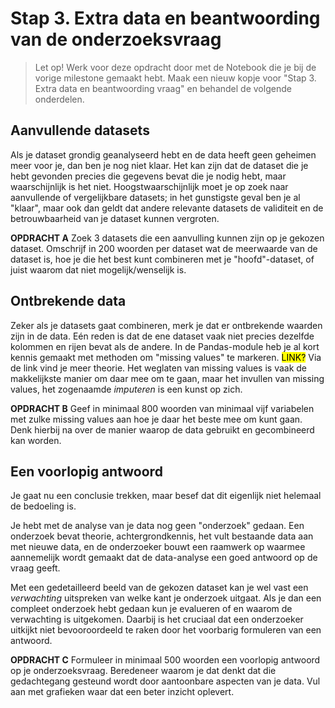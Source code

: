 # Stap 3. Extra data en beantwoording van de onderzoeksvraag

> Let op! Werk voor deze opdracht door met de Notebook die je bij de vorige milestone gemaakt hebt. Maak een nieuw kopje voor "Stap 3. Extra data en beantwoording vraag" en behandel de volgende onderdelen.

## Aanvullende datasets

Als je dataset grondig geanalyseerd hebt en de data heeft geen geheimen meer voor je, dan ben je nog niet klaar. Het kan zijn dat de dataset die je hebt gevonden precies die gegevens bevat die je nodig hebt, maar waarschijnlijk is het niet. Hoogstwaarschijnlijk moet je op zoek naar aanvullende of vergelijkbare datasets; in het gunstigste geval ben je al "klaar", maar ook dan geldt dat andere relevante datasets de validiteit en de betrouwbaarheid van je dataset kunnen vergroten.

**OPDRACHT A** Zoek 3 datasets die een aanvulling kunnen zijn op je gekozen dataset. Omschrijf in 200 woorden per dataset wat de meerwaarde van de dataset is, hoe je die het best kunt combineren met je "hoofd"-dataset, of juist waarom dat niet mogelijk/wenselijk is.

## Ontbrekende data

Zeker als je datasets gaat combineren, merk je dat er ontbrekende waarden zijn in de data. Eén reden is dat de ene dataset vaak niet precies dezelfde kolommen en rijen bevat als de andere. In de Pandas-module heb je al kort kennis gemaakt met methoden om "missing values" te markeren. <mark>LINK?</mark> Via de link vind je meer theorie. Het weglaten van missing values is vaak de makkelijkste manier om daar mee om te gaan, maar het invullen van missing values, het zogenaamde *imputeren* is een kunst op zich.

**OPDRACHT B** Geef in minimaal 800 woorden van minimaal vijf variabelen met zulke missing values aan hoe je daar het beste mee om kunt gaan. Denk hierbij na over de manier waarop de data gebruikt en gecombineerd kan worden.

## Een voorlopig antwoord

Je gaat nu een conclusie trekken, maar besef dat dit eigenlijk niet helemaal de bedoeling is.

Je hebt met de analyse van je data nog geen "onderzoek" gedaan. Een onderzoek bevat theorie, achtergrondkennis, het vult bestaande data aan met nieuwe data, en de onderzoeker bouwt een raamwerk op waarmee aannemelijk wordt gemaakt dat de data-analyse een goed antwoord op de vraag geeft.

Met een gedetailleerd beeld van de gekozen dataset kan je wel vast een *verwachting* uitspreken van welke kant je onderzoek uitgaat. Als je dan een compleet onderzoek hebt gedaan kun je evalueren of en waarom de verwachting is uitgekomen. Daarbij is het cruciaal dat een onderzoeker uitkijkt niet bevooroordeeld te raken door het voorbarig formuleren van een antwoord.

**OPDRACHT C** Formuleer in minimaal 500 woorden een voorlopig antwoord op je onderzoeksvraag. Beredeneer waarom je dat denkt dat die gedachtegang gesteund wordt door aantoonbare aspecten van je data. Vul aan met grafieken waar dat een beter inzicht oplevert.

